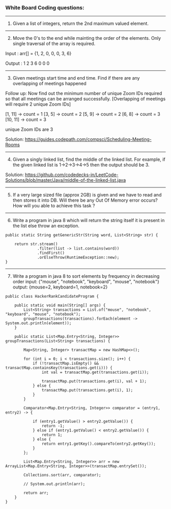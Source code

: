 ### White Board Coding questions:

---------------------------------------------------------------------------------------------------------------------------------------------------
1. Given a list of integers, return the 2nd maximum valued element.

---------------------------------------------------------------------------------------------------------------------------------------------------

2. Move the 0's to the end while mainting the order of the elements. Only single traversal of the array is required.

Input : arr[]  = {1, 2, 0, 0, 0, 3, 6}

Output : 1 2 3 6 0 0 0

---------------------------------------------------------------------------------------------------------------------------------------------------

3. Given meetings start time and end time. Find if there are any overlapping of meetings happened

Follow up: Now find out the minimum number of unique Zoom IDs required so that all meetings can be arranged successfully. [Overlapping of meetings will require 2 unique Zoom IDs]

[1, 11] -> count = 1
[3, 5] -> count = 2
[5, 9] -> count = 2
[6, 8] -> count = 3
[10, 11] -> count = 3

unique Zoom IDs are 3

Solution: https://guides.codepath.com/compsci/Scheduling-Meeting-Rooms

---------------------------------------------------------------------------------------------------------------------------------------------------

4. Given a singly linked list, find the middle of the linked list.
For example, if the given linked list is 1->2->3->4->5 then the output should be 3.

Solution: https://github.com/codedecks-in/LeetCode-Solutions/blob/master/Java/middle-of-the-linked-list.java

---------------------------------------------------------------------------------------------------------------------------------------------------

5. If a very large sized file (approx 2GB) is given and we have to read and then stores it into DB. Will there be any Out Of Memory error occurs?
How will you able to achieve this task ?

---------------------------------------------------------------------------------------------------------------------------------------------------

6. Write a program in java 8 which will return the string itself it is present in the list else throw an exception.

```
public static String getGenericStr(String word, List<String> str) {
		
    return str.stream()
              .filter(list -> list.contains(word))
              .findFirst()
              .orElseThrow(RuntimeException::new);
}
```
---------------------------------------------------------------------------------------------------------------------------------------------------

7. Write a program in java 8 to sort elements by frequency in decreasing order
input: {"mouse", "notebook", "keyboard", "mouse", "notebook"}
output: {mouse=2, keyboard=1, notebook=2}

```
public class HackerRankCandidateProgram {

	public static void main(String[] args) {
		List<String> transactions = List.of("mouse", "notebook", "keyboard", "mouse", "notebook");
		groupTransactions(transactions).forEach(element -> System.out.println(element));
	}

	public static List<Map.Entry<String, Integer>> groupTransactions(List<String> transactions) {

		Map<String, Integer> transactMap = new HashMap<>();

		for (int i = 0; i < transactions.size(); i++) {
			if (!transactMap.isEmpty() && transactMap.containsKey(transactions.get(i))) {
				int val = transactMap.get(transactions.get(i));

				transactMap.put(transactions.get(i), val + 1);
			} else {
				transactMap.put(transactions.get(i), 1);
			}
		}

		Comparator<Map.Entry<String, Integer>> comparator = (entry1, entry2) -> {

			if (entry1.getValue() > entry2.getValue()) {
				return -1;
			} else if (entry1.getValue() < entry2.getValue()) {
				return 1;
			} else {
				return entry1.getKey().compareTo(entry2.getKey());
			}
		};

		List<Map.Entry<String, Integer>> arr = new ArrayList<Map.Entry<String, Integer>>(transactMap.entrySet());

		Collections.sort(arr, comparator);

		// System.out.println(arr);

		return arr;
	}
}
```


